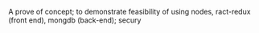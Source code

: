 A prove of concept; to demonstrate feasibility of using nodes, ract-redux (front end), mongdb (back-end); secury

